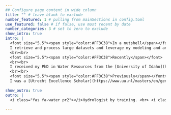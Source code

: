 ```yaml
---
## Configure page content in wide column
title: "" # leave blank to exclude
number_featured: 1 # pulling from mainSections in config.toml
use_featured: false # if false, use most recent by date
number_categories: 3 # set to zero to exclude
show_intro: true
intro: |
  <font size="5.5"><span style="color:#FF3C38">In a nutshell</span></font><br><br>
  I retrieve and process large datasets and leverage my modeling and analytical skills to generate insights from complex geospatial and environmental datasets to inform sustainable strategies for addressing climate risks. 
  <br><br>
  <font size="5.5"><span style="color:#FF3C38">Recently</span></font>
  <br><br>
  I received my PhD in Water Resources from the [University of Idaho](https://www.uidaho.edu/). As a part of [Dr. Erin Brooks'](https://www.uidaho.edu/cals/soil-and-water-systems/our-people/erin-brooks) research group my work focused on improving the understanding of the implications of various land management strategies on water quality by employing hydrology and water resources models along with large geospatial datasets. Here, I also built data-driven tools to inform strategies targeted at addressing climate risks and supporting environmental management-related decision-making. 
  <br><br>
  <font size="5.5"><span style="color:#FF3C38">Previously</span></font><br><br>
  I was a [Utrecht Excellence Scholar](https://www.uu.nl/masters/en/general-information/international-students/financial-matters/grants-and-scholarships/utrecht-excellence-scholarships) at the [Utrecht University](https://www.uu.nl/en) in the Netherlands. There I employed the next generation global hydrology and water resources model (PCR-GLOBWB) along with various remote sensing products to derive water management insights in some of the most water stressed regions of the world.
  
show_outro: true
outro: |
  <i class="fas fa-water pr2"></i>Hydrologist by training. <br> <i class="fas fa-lightbulb pr2"></i>Curious about all intersections of water, data and society.
  
---
```


